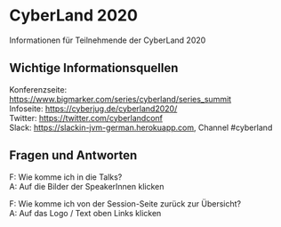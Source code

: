 # CyberLand 2020
Informationen für Teilnehmende der CyberLand 2020

## Wichtige Informationsquellen

Konferenzseite: https://www.bigmarker.com/series/cyberland/series_summit  
Infoseite: https://cyberjug.de/cyberland2020/  
Twitter: https://twitter.com/cyberlandconf  
Slack: https://slackin-jvm-german.herokuapp.com, Channel #cyberland  

## Fragen und Antworten

F: Wie komme ich in die Talks?  
A: Auf die Bilder der SpeakerInnen klicken

F: Wie komme ich von der Session-Seite zurück zur Übersicht?  
A: Auf das Logo / Text oben Links klicken
